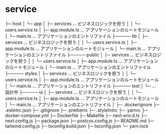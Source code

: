 # service
├─ host
│   └─ app
│        ├─ services                         ... ビジネスロジックを担う
│        │   └─ users.service.ts
│        ├─ app.module.ts                    ... アプリケーションのルートモジュール
│        └─ main.ts                          ... アプリケーションのエントリファイル
├───── lib
│        ├─ services                         ... ビジネスロジックを担う
│        │   └─ users.service.ts
│        ├─ app.module.ts                    ... アプリケーションのルートモジュール
│        └─ main.ts                          ... アプリケーションのエントリファイル
├───── public
│        ├─ services                         ... ビジネスロジックを担う
│        │   └─ users.service.ts
│        ├─ app.module.ts                    ... アプリケーションのルートモジュール
│        └─ main.ts                          ... アプリケーションのエントリファイル
├───── styles
│        ├─ services                         ... ビジネスロジックを担う
│        │   └─ users.service.ts
│        ├─ app.module.ts                    ... アプリケーションのルートモジュール
│        └─ main.ts                          ... アプリケーションのエントリファイル
├───── test
│        └─                                  ... 設計中
├───── ui
│        ├─ services                         ... ビジネスロジックを担う
│        │   └─ users.service.ts
│        ├─ app.module.ts                    ... アプリケーションのルートモジュール
│        └─ main.ts                          ... アプリケーションのエントリファイル
│
├─ .dockerignore
├─ .eslintrc.json
├─ .gitignore
├─ .prettierrc
├─ .stylelintrc
├─ .yarnrc
├─ docker-compose.yml
├─ Dockerfile
├─ Makefile
├─ next-env.d.ts
├─ next.config.js
├─ package.json
├─ postcss.config.js
├─ README.md
├─ tailwind.config.js
├─ tsconfig.build.json
├─ tsconfig.json
└─ yarn.lock
